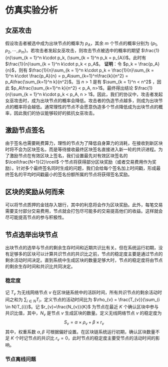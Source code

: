 # 仿真实验分析

## 女巫攻击

假设攻击者被选中成为出块节点的概率为 $p_{A}$，其余 $m$ 个节点的概率分别为 $\{p_1, p_2, \cdots, p_m\}$。若攻击者发起女巫攻击，则攻击节点被选中的概率的期望 $\frac{1}{n}\sum_{k = 1}^n k\cdot p_k, (\sum_{k = 1}^n p_k = p_{A})$。此时有 $\frac{1}{n}\sum_{k = 1}^n k\cdot p_k < p_A$。
**证明**：令 $p_k = \frac{p_A}{n}$，则有 $\frac{1}{n}\sum_{k = 1}^n k\cdot p_k = \frac{1}{n}\sum_{k = 1}^n k\cdot \frac{p_A}{n} = p_A\sum_{k=1}^n\frac{k}{n^2} = p_A\frac{\sum_{k=1}^n k}{n^2}$。当 $n > 1$ 是有 $\sum_{k = 1}^n < n^2$ ，因此 $p_A\frac{\sum_{k=1}^n k}{n^2} < p_A, n>1$。最终得出结论 $\frac{1}{n}\sum_{k = 1}^n k\cdot p_k < p_A, n > 1$。因此，我们的协议中，攻击者发起女巫攻击时，成为出块节点的概率会降低。攻击者的伪造节点越多，则成为出块节点的概率将会越低。通常理性的节点不会愿意伪造多个节点降低成为出块节点的概率，因此我们的协议能够较好的抵抗女巫攻击。

## 激励节点签名

由于签名也需要耗费算力，理性的节点为了降低自身算力的消耗，在接收到新区块时将不会为区块签名，而是等待接收最终区块签名直接进入新一轮的共识进程。为了激励节点在有效区块上签名，我们设置最先对有效区块签名的 $\lceil\frac{N+1}{2}\rceil$ 个节点将获得部分区块奖励（或者交易费用作为奖励）。针对多个最终签名同时生成的问题，我们会给每个签名加上时间戳，形成最终签名的平均时间戳最小的签名份额所属的节点将获得签名奖励。

## 区块的奖励从何而来

可以将节点质押的金钱存入银行，其中的利息将会作为区块奖励。此外，每笔交易需要支付部分交易费用，节点就会打包尽可能多的交易提高他们的收益。这样就会尽可能提高节点的参与积极性。

## 节点选举出块节点

出块节点的选举与节点的剩余生存时间和近期共识比有关。但在系统运行初期，没有足够多的区块可以计算共识节点的共识比之前，节点的稳定度主要是通过节点的剩余活动时间决定。直到系统中生成区块的数量足够大时，节点的稳定度将由节点的剩余生存时间和共识比共同决定。


### 稳定度

记 $T_{v}$ 为无线网络节点 $v$ 在区块链系统中的活跃时间，所有共识节点的剩余活动时间之和为 $\sum_{i \in N}T_{i}$，定义节点的活动时间比为 $\rho_{v} = \frac{T_{v}}{\sum_{i \in N}T_{i}}$。记 $r_{v}=\frac{N_{v}}{K}$ 为节点在最近 $K$ 个确认区块中参与共识比值，其中，$N_{v}$ 是节点 $v$ 生成区块的数量。定义无线网络节点 $v$ 的稳定度为 
$$S_{v}=\alpha\times \rho_{v}+\beta\times r_{v}$$
其中，权重系数 $\alpha, \beta$ 可根据偏好设置。在区块链系统运行初期，确认区块数量不足 $K$ 个时记节点的共识比 $r_{v}=0$，此时节点的稳定度主要受节点的活动时间的影响。

### 节点离线问题


